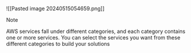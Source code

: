 ![[Pasted image 20240515054659.png]]

> [!NOTE]
> AWS services fall under different categories, and each category contains one or more services.
You can select the services you want from these different categories to build your solutions
